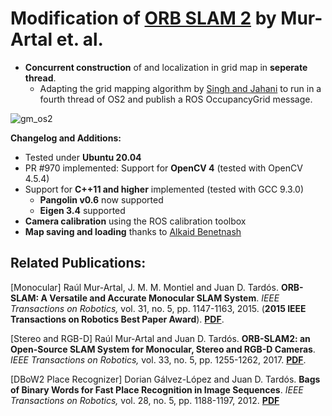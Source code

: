 # Modification of [ORB SLAM 2](https://github.com/raulmur/ORB_SLAM2) by Mur-Artal et. al.

* **Concurrent construction** of and localization in grid map in **seperate thread**.   
  * Adapting the grid mapping algorithm by [Singh and Jahani](https://github.com/abhineet123/ORB_SLAM2) to run in a fourth thread of OS2 and publish a ROS OccupancyGrid message.

![gm_os2](https://user-images.githubusercontent.com/63908215/172177643-a5f099f4-16b9-49ca-bf7c-470fe5cafde5.gif)

**Changelog and Additions:**

* Tested under **Ubuntu 20.04**
* PR #970 implemented: Support for **OpenCV 4** (tested with OpenCV 4.5.4)
* Support for **C++11 and higher** implemented (tested with GCC 9.3.0)
  * **Pangolin v0.6** now supported
  * **Eigen 3.4** supported
* **Camera calibration** using the ROS calibration toolbox 
* **Map saving and loading** thanks to [Alkaid Benetnash]("https://github.com/Alkaid-Benetnash/ORB_SLAM2")

## Related Publications:

[Monocular] Raúl Mur-Artal, J. M. M. Montiel and Juan D. Tardós. **ORB-SLAM: A Versatile and Accurate Monocular SLAM System**. *IEEE Transactions on Robotics,* vol. 31, no. 5, pp. 1147-1163, 2015. (**2015 IEEE Transactions on Robotics Best Paper Award**). **[PDF](http://webdiis.unizar.es/~raulmur/MurMontielTardosTRO15.pdf)**.

[Stereo and RGB-D] Raúl Mur-Artal and Juan D. Tardós. **ORB-SLAM2: an Open-Source SLAM System for Monocular, Stereo and RGB-D Cameras**. *IEEE Transactions on Robotics,* vol. 33, no. 5, pp. 1255-1262, 2017. **[PDF](https://128.84.21.199/pdf/1610.06475.pdf)**.

[DBoW2 Place Recognizer] Dorian Gálvez-López and Juan D. Tardós. **Bags of Binary Words for Fast Place Recognition in Image Sequences**. *IEEE Transactions on Robotics,* vol. 28, no. 5, pp.  1188-1197, 2012. **[PDF](http://doriangalvez.com/php/dl.php?dlp=GalvezTRO12.pdf)**

